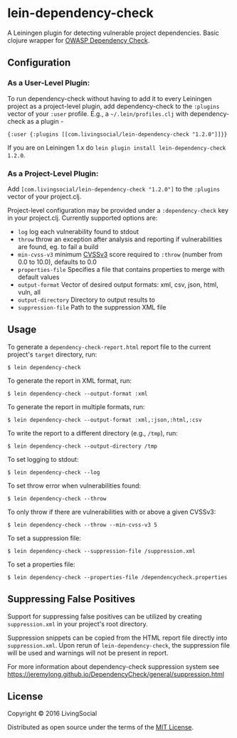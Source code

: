 # lein-dependency-check

A Leiningen plugin for detecting vulnerable project dependencies. Basic clojure wrapper for [OWASP Dependency Check](https://www.owasp.org/index.php/OWASP_Dependency_Check).

## Configuration

### As a User-Level Plugin:

To run dependency-check without having to add it to every Leiningen project as a project-level plugin,
add dependency-check to the `:plugins` vector of your `:user` profile. E.g., a `~/.lein/profiles.clj` with dependency-check as a plugin -
```
{:user {:plugins [[com.livingsocial/lein-dependency-check "1.2.0"]]}}
```

If you are on Leiningen 1.x do `lein plugin install lein-dependency-check 1.2.0`.

### As a Project-Level Plugin:

Add `[com.livingsocial/lein-dependency-check "1.2.0"]` to the `:plugins` vector of your project.clj.

Project-level configuration may be provided under a `:dependency-check` key in your project.clj. Currently supported options are:
 * `log` log each vulnerability found to stdout
 * `throw` throw an exception after analysis and reporting if vulnerabilities are found, eg. to fail a build
 * `min-cvss-v3` minimum [CVSSv3](https://nvd.nist.gov/vuln-metrics/cvss) score required to `:throw` (number from 0.0 to 10.0), defaults to 0.0
 * `properties-file` Specifies a file that contains properties to merge with default values
 * `output-format` Vector of desired output formats: xml, csv, json, html, vuln, all
 * `output-directory` Directory to output results to
 * `suppression-file` Path to the suppression XML file

## Usage

To generate a `dependency-check-report.html` report file to the current project's `target` directory, run:

    $ lein dependency-check

To generate the report in XML format, run:

    $ lein dependency-check --output-format :xml

To generate the report in multiple formats, run:

    $ lein dependency-check --output-format :xml,:json,:html,:csv

To write the report to a different directory (e.g., `/tmp`), run:

    $ lein dependency-check --output-directory /tmp

To set logging to stdout:

    $ lein dependency-check --log

To set throw error when vulnerabilities found:

    $ lein dependency-check --throw
    
To only throw if there are vulnerabilities with or above a given CVSSv3:

    $ lein dependency-check --throw --min-cvss-v3 5

To set a suppression file:

    $ lein dependency-check --suppression-file /suppression.xml

To set a properties file:

    $ lein dependency-check --properties-file /dependencycheck.properties

##  Suppressing False Positives

Support for suppressing false positives can be utilized by creating `suppression.xml` in your project's root directory.

Suppression snippets can be copied from the HTML report file directly into `suppression.xml`. Upon rerun of `lein-dependency-check`, the suppression file will be used and warnings will not be present in report.

For more information about dependency-check suppression system see https://jeremylong.github.io/DependencyCheck/general/suppression.html

## License

Copyright © 2016 LivingSocial

Distributed as open source under the terms of the [MIT
License](http://opensource.org/licenses/MIT).
